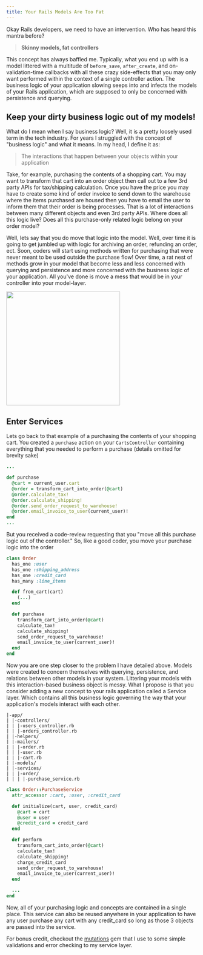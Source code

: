```yaml
---
title: Your Rails Models Are Too Fat
---
```


Okay Rails developers, we need to have an intervention. Who has heard this mantra before?

>
> **Skinny models, fat controllers**
>

This concept has always baffled me. Typically, what you end up with is a model littered with a multitude of `before_save`, `after_create`, and on-validation-time callbacks with all these crazy side-effects that you may only want performed within the context of a single controller action. The business logic of your application slowing seeps into and infects the models of your Rails application, which are supposed to only be concerned with persistence and querying.

## Keep your dirty business logic out of my models!

What do I mean when I say business logic? Well, it is a pretty loosely used term in the tech industry. For years I struggled with the concept of "business logic" and what it means. In my head, I define it as:

>
> The interactions that happen between your objects within your application
>

Take, for example, purchasing the contents of a shopping cart. You may want to transform that cart into an order object then call out to a few 3rd party APIs for tax/shipping calculation. Once you have the price you may have to create some kind of order invoice to send down to the warehouse where the items purchased are housed then you have to email the user to inform them that their order is being processes. That is a lot of interactions between many different objects and even 3rd party APIs. Where does all this logic live? Does all this purchase-only related logic belong on your order model?

Well, lets say that you do move that logic into the model. Well, over time it is going to get jumbled up with logic for archiving an order, refunding an order, ect. Soon, coders will start using methods written for purchasing that were never meant to be used outside the purchase flow! Over time, a rat nest of methods grow in your model that become less and less concerned with querying and persistence and more concerned with the business logic of your application. All you've done is move a mess that would be in your controller into your model-layer.

<img src="http://i.imgur.com/8xx1fo1.jpg" height='300'/>

## Enter Services

Lets go back to that example of a purchasing the contents of your shopping cart. You created a `purchase` action on your `CartsController` containing everything that you needed to perform a purchase (details omitted for brevity sake)

```ruby
...

def purchase
  @cart = current_user.cart
  @order = transform_cart_into_order(@cart)
  @order.calculate_tax!
  @order.calculate_shipping!
  @order.send_order_request_to_warehouse!
  @order.email_invoice_to_user(current_user)!
end
...
```

But you received a code-review requesting that you "move all this purchase logic out of the controller." So, like a good coder, you move your purchase logic into the order

```ruby
class Order
  has_one :user
  has_one :shipping_address
  has_one :credit_card
  has_many :line_items

  def from_cart(cart)
    (...)
  end

  def purchase
    transform_cart_into_order(@cart)
    calculate_tax!
    calculate_shipping!
    send_order_request_to_warehouse!
    email_invoice_to_user(current_user)!
  end
end
```

Now you are one step closer to the problem I have detailed above. Models were created to concern themselves with querying, persistence, and relations between other models in your system. Littering your models with this interaction-based business object is messy. What I propose is that you consider adding a new concept to your rails application called a Service layer. Which contains all this business logic governing the way that your application's models interact with each other.

```
|-app/
| |-controllers/
| | |-users_controller.rb
| | |-orders_controller.rb
| |-helpers/
| |-mailers/
| | |-order.rb
| | |-user.rb
| | |-cart.rb
| |-models/
| |-services/
| | |-order/
| | | |-purchase_service.rb
```

```ruby
class Order::PurchaseService
  attr_accessor :cart, :user, :credit_card

  def initialize(cart, user, credit_card)
    @cart = cart
    @user = user
    @credit_card = credit_card
  end

  def perform
    transform_cart_into_order(@cart)
    calculate_tax!
    calculate_shipping!
    charge_credit_card
    send_order_request_to_warehouse!
    email_invoice_to_user(current_user)!
  end

  ...
end
```

Now, all of your purchasing logic and concepts are contained in a single place. This service can also be reused anywhere in your application to have any user purchase any cart with any credit_card so long as those 3 objects are passed into the service.

For bonus credit, checkout the [mutations](https://rubygems.org/gems/mutations) gem that I use to some simple validations and error checking to my service layer.
